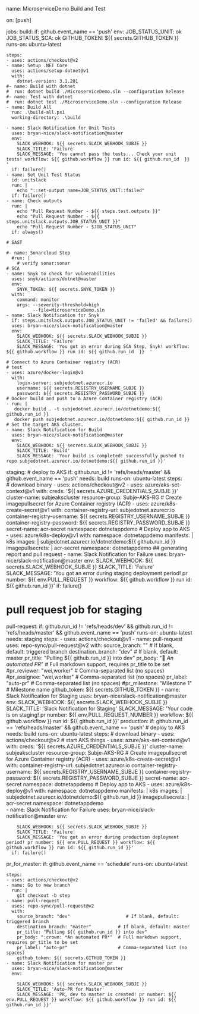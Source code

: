 name: MicroserviceDemo Build and Test

on: [push]

jobs:
  build:
    if: github.event_name == 'push'
    env:
      JOB_STATUS_UNIT: ok
      JOB_STATUS_SCA: ok
      GITHUB_TOKEN: ${{ secrets.GITHUB_TOKEN }}
    runs-on: ubuntu-latest

    steps:
    - uses: actions/checkout@v2
    - name: Setup .NET Core
      uses: actions/setup-dotnet@v1
      with:
        dotnet-version: 3.1.201
    #- name: Build with dotnet
    #  run: dotnet build ./MicroserviceDemo.sln --configuration Release
    #- name: Test with dotnet
    #  run: dotnet test ./MicroserviceDemo.sln --configuration Release
    - name: Build All
      run: .\build-all.ps1
      working-directory: .\build

    - name: Slack Notification for Unit Tests
      uses: bryan-nice/slack-notification@master
      env:
        SLACK_WEBHOOK: ${{ secrets.SLACK_WEBHOOK_SUBJE }}
        SLACK_TITLE: 'Failure'
        SLACK_MESSAGE: 'You cannot pass the tests... Check your unit tests! workflow: ${{ github.workflow }} run id: ${{ github.run_id	}}	'
      if: failure()
    - name: Set Unit Test Status
      id: unitslack 
      run: |
        echo "::set-output name=JOB_STATUS_UNIT::failed"
      if: failure()
    - name: Check outputs
      run: |
        echo "Pull Request Number - ${{ steps.test.outputs }}"
        echo "Pull Request Number - ${{ steps.unitslack.outputs.JOB_STATUS_UNIT }}"
        echo "Pull Request Number - $JOB_STATUS_UNIT"
      if: always()

    # SAST    

    #- name: Sonarcloud Step
      #run: |
        # verify sonar:sonar
    # SCA     
    - name: Snyk to check for vulnerabilities
      uses: snyk/actions/dotnet@master
      env:
        SNYK_TOKEN: ${{ secrets.SNYK_TOKEN }}
      with:
        command: monitor
        args: --severity-threshold=high
              --file=MicroserviceDemo.sln
    - name: Slack Notification for Snyk
      if: steps.unitslack.outputs.JOB_STATUS_UNIT != 'failed' && failure()
      uses: bryan-nice/slack-notification@master
      env:
        SLACK_WEBHOOK: ${{ secrets.SLACK_WEBHOOK_SUBJE }}
        SLACK_TITLE: 'Failure'
        SLACK_MESSAGE: 'You got an error during SCA Step, Snyk! workflow: ${{ github.workflow }} run id: ${{ github.run_id	}}	'

    # Connect to Azure Container registry (ACR)
    # test
    - uses: azure/docker-login@v1 
      with:
        login-server: subjedotnet.azurecr.io
        username: ${{ secrets.REGISTRY_USERNAME_SUBJE }} 
        password: ${{ secrets.REGISTRY_PASSWORD_SUBJE }}
    # Docker build and push to a Azure Container registry (ACR)
    - run: |
       docker build . -t subjedotnet.azurecr.io/dotnetdemo:${{ github.run_id }}
       docker push subjedotnet.azurecr.io/dotnetdemo:${{ github.run_id }}
    # Set the target AKS cluster.
    - name: Slack Notification for Build
      uses: bryan-nice/slack-notification@master
      env:
        SLACK_WEBHOOK: ${{ secrets.SLACK_WEBHOOK_SUBJE }}
        SLACK_TITLE: 'Build'
        SLACK_MESSAGE: 'Your build is completed! successfully pushed to repo subjedotnet.azurecr.io/dotnetdemo:${{ github.run_id }}'
  staging:
    # deploy to AKS
    if: github.run_id != 'refs/heads/master' &&  github.event_name == 'push'
    needs: build
    runs-on: ubuntu-latest
    steps:    
    # download binary
    - uses: actions/checkout@v2
    - uses: azure/aks-set-context@v1 
      with:
        creds: '${{ secrets.AZURE_CREDENTIALS_SUBJE }}' 
        cluster-name: subjeakscluster
        resource-group: Subje-AKS-RG
    # Create imagepullsecret for Azure Container registry (ACR)
    - uses: azure/k8s-create-secret@v1 
      with:
        container-registry-url: subjedotnet.azurecr.io
        container-registry-username: ${{ secrets.REGISTRY_USERNAME_SUBJE }} 
        container-registry-password: ${{ secrets.REGISTRY_PASSWORD_SUBJE }}
        secret-name: acr-secret
        namespace: dotnetappdemo
    # Deploy app to AKS
    - uses: azure/k8s-deploy@v1 
      with:
        namespace: dotnetappdemo
        manifests: |
          k8s
        images: |
          subjedotnet.azurecr.io/dotnetdemo:${{ github.run_id }} 
        imagepullsecrets: |
          acr-secret
          namespace: dotnetappdemo
    ## generating report and pull request
    - name: Slack Notification for Failure
      uses: bryan-nice/slack-notification@master
      env:
        SLACK_WEBHOOK: ${{ secrets.SLACK_WEBHOOK_SUBJE }}
        SLACK_TITLE: 'Failure'
        SLACK_MESSAGE: 'You got an error during staging deployment period! pr number: ${{ env.PULL_REQUEST }} workflow: ${{ github.workflow }} run id: ${{ github.run_id	}}'
      if: failure()
  # pull request job for staging    
  pull-request:
    if: github.run_id != 'refs/heads/dev' && github.run_id != 'refs/heads/master' && github.event_name == 'push'
    runs-on: ubuntu-latest
    needs: staging
    steps:
    - uses: actions/checkout@v1
    - name: pull-request
      uses: repo-sync/pull-request@v2
      with:
        source_branch: ""                     # If blank, default: triggered branch
        destination_branch: "dev"          # If blank, default: master
        pr_title: "Pulling ${{ github.run_id }} into dev"
        pr_body: ":crown: *An automated PR*"  # Full markdown support, requires pr_title to be set
        #pr_reviewer: "wei,worker"             # Comma-separated list (no spaces)
        #pr_assignee: "wei,worker"             # Comma-separated list (no spaces)
        pr_label: "auto-pr"                   # Comma-separated list (no spaces)
        #pr_milestone: "Milestone 1"           # Milestone name
        github_token: ${{ secrets.GITHUB_TOKEN }}
    - name: Slack Notification for Staging
      uses: bryan-nice/slack-notification@master
      env:
        SLACK_WEBHOOK: ${{ secrets.SLACK_WEBHOOK_SUBJE }}
        SLACK_TITLE: 'Slack Notification for Staging'
        SLACK_MESSAGE: 'Your code is on staging! pr number: ${{ env.PULL_REQUEST_NUMBER }} workflow: ${{ github.workflow }} run id: ${{ github.run_id	}}'
  production:
    if: github.run_id == 'refs/heads/master' && github.event_name == 'push'
    # deploy to AKS
    needs: build
    runs-on: ubuntu-latest
    steps:    
    # download binary
    - uses: actions/checkout@v2
    # start AKS things
    - uses: azure/aks-set-context@v1 
      with:
        creds: '${{ secrets.AZURE_CREDENTIALS_SUBJE }}' 
        cluster-name: subjeakscluster
        resource-group: Subje-AKS-RG
    # Create imagepullsecret for Azure Container registry (ACR)
    - uses: azure/k8s-create-secret@v1 
      with:
        container-registry-url: subjedotnet.azurecr.io
        container-registry-username: ${{ secrets.REGISTRY_USERNAME_SUBJE }} 
        container-registry-password: ${{ secrets.REGISTRY_PASSWORD_SUBJE }}
        secret-name: acr-secret
        namespace: dotnetappdemo
    # Deploy app to AKS
    - uses: azure/k8s-deploy@v1 
      with:
        namespace: dotnetappdemo
        manifests: |
          k8s
        images: |
          subjedotnet.azurecr.io/dotnetdemo:${{ github.run_id }} 
        imagepullsecrets: |
          acr-secret
          namespace: dotnetappdemo    
    - name: Slack Notification for Failure
      uses: bryan-nice/slack-notification@master
      env:

        SLACK_WEBHOOK: ${{ secrets.SLACK_WEBHOOK_SUBJE }}
        SLACK_TITLE: 'Failure'
        SLACK_MESSAGE: 'You got an error during production deployment period! pr number: ${{ env.PULL_REQUEST }} workflow: ${{ github.workflow }} run id: ${{ github.run_id	}}'
      if: failure()

  pr_for_master:
    if: github.event_name == 'schedule'
    runs-on: ubuntu-latest  
    
    steps:  
    - uses: actions/checkout@v2
    - name: Go to new branch
      run: |
        git checkout -b step
    - name: pull-request
      uses: repo-sync/pull-request@v2
      with:
        source_branch: "dev"                     # If blank, default: triggered branch
        destination_branch: "master"          # If blank, default: master
        pr_title: "Pulling ${{ github.run_id }} into dev"
        pr_body: ":crown: *An automated PR*"  # Full markdown support, requires pr_title to be set
        pr_label: "auto-pr"                   # Comma-separated list (no spaces)
        github_token: ${{ secrets.GITHUB_TOKEN }}
    - name: Slack Notification for master pr
      uses: bryan-nice/slack-notification@master
      env:

        SLACK_WEBHOOK: ${{ secrets.SLACK_WEBHOOK_SUBJE }}
        SLACK_TITLE: 'Auto-PR for Master'
        SLACK_MESSAGE: 'PR, dev to master is created! pr number: ${{ env.PULL_REQUEST }} workflow: ${{ github.workflow }} run id: ${{ github.run_id	}}'

